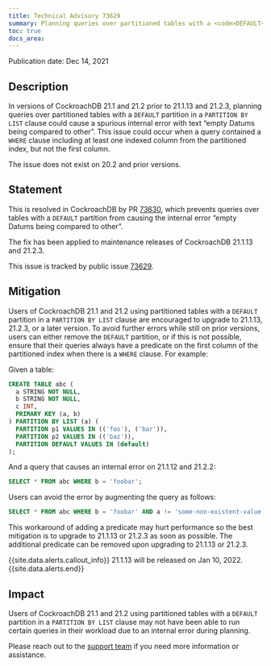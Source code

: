 ```yaml
---
title: Technical Advisory 73629
summary: Planning queries over partitioned tables with a <code>DEFAULT</code> partition in a <code>PARTITION BY LIST</code> clause could cause a spurious internal error
toc: true
docs_area: 
---
```


Publication date: Dec 14, 2021

## Description

In versions of CockroachDB 21.1 and 21.2 prior to 21.1.13 and 21.2.3, planning queries over partitioned tables with a `DEFAULT` partition in a `PARTITION BY LIST` clause could cause a spurious internal error with text “empty Datums being compared to other”. This issue could occur when a query contained a `WHERE` clause including at least one indexed column from the partitioned index, but not the first column.

The issue does not exist on 20.2 and prior versions.

## Statement

This is resolved in CockroachDB by PR [73630](https://github.com/cockroachdb/cockroach/pull/73630), which prevents queries over tables with a `DEFAULT` partition from causing the internal error “empty Datums being compared to other”.

The fix has been applied to maintenance releases of CockroachDB 21.1.13 and 21.2.3.

This issue is tracked by public issue [73629](https://github.com/cockroachdb/cockroach/issues/73629).

## Mitigation

Users of CockroachDB 21.1 and 21.2 using partitioned tables with a `DEFAULT` partition in a `PARTITION BY LIST` clause are encouraged to upgrade to 21.1.13, 21.2.3, or a later version.  To avoid further errors while still on prior versions, users can either remove the `DEFAULT` partition, or if this is not possible, ensure that their queries always have a predicate on the first column of the partitioned index when there is a `WHERE` clause. For example:

Given a table:

~~~sql
CREATE TABLE abc (
  a STRING NOT NULL,
  b STRING NOT NULL,
  c INT,
  PRIMARY KEY (a, b)
) PARTITION BY LIST (a) (
  PARTITION p1 VALUES IN (('foo'), ('bar')),
  PARTITION p2 VALUES IN (('baz')),
  PARTITION DEFAULT VALUES IN (default)
);
~~~

And a query that causes an internal error on 21.1.12 and 21.2.2:

~~~sql
SELECT * FROM abc WHERE b = 'foobar';
~~~

Users can avoid the error by augmenting the query as follows:

~~~sql
SELECT * FROM abc WHERE b = 'foobar' AND a != 'some-non-existent-value';
~~~

This workaround of adding a predicate may hurt performance so the best mitigation is to upgrade to 21.1.13 or 21.2.3 as soon as possible. The additional predicate can be removed upon upgrading to 21.1.13 or 21.2.3.

{{site.data.alerts.callout_info}}
21.1.13 will be released on Jan 10, 2022.
{{site.data.alerts.end}}

## Impact

Users of CockroachDB 21.1 and 21.2 using partitioned tables with a `DEFAULT` partition in a `PARTITION BY LIST` clause may not have been able to run certain queries in their workload due to an internal error during planning.


Please reach out to the [support team](https://support.cockroachlabs.com/) if you need more information or assistance.
